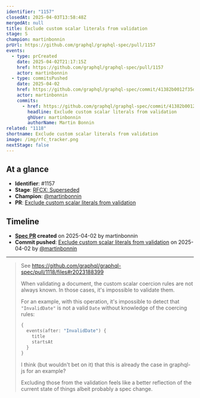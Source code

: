 ```yaml
---
identifier: "1157"
closedAt: 2025-04-03T13:58:48Z
mergedAt: null
title: Exclude custom scalar literals from validation
stage: S
champion: martinbonnin
prUrl: https://github.com/graphql/graphql-spec/pull/1157
events:
  - type: prCreated
    date: 2025-04-02T21:17:15Z
    href: https://github.com/graphql/graphql-spec/pull/1157
    actor: martinbonnin
  - type: commitsPushed
    date: 2025-04-02
    href: https://github.com/graphql/graphql-spec/commit/41382b0012f35dd37018a2257b0ab6fba369afaa
    actor: martinbonnin
    commits:
      - href: https://github.com/graphql/graphql-spec/commit/41382b0012f35dd37018a2257b0ab6fba369afaa
        headline: Exclude custom scalar literals from validation
        ghUser: martinbonnin
        authorName: Martin Bonnin
related: "1118"
shortname: Exclude custom scalar literals from validation
image: /img/rfc_tracker.png
nextStage: false
---
```


## At a glance

- **Identifier**: #1157
- **Stage**: [RFCX: Superseded](https://github.com/graphql/graphql-spec/blob/main/CONTRIBUTING.md#stage-x-rejected)
- **Champion**: [@martinbonnin](https://github.com/martinbonnin)
- **PR**: [Exclude custom scalar literals from validation](https://github.com/graphql/graphql-spec/pull/1157)

<!-- BEGIN_CUSTOM_TEXT -->



<!-- END_CUSTOM_TEXT -->

## Timeline

- **[Spec PR](https://github.com/graphql/graphql-spec/pull/1157) created** on 2025-04-02 by martinbonnin
- **Commit pushed**: [Exclude custom scalar literals from validation](https://github.com/graphql/graphql-spec/commit/41382b0012f35dd37018a2257b0ab6fba369afaa) on 2025-04-02 by [@martinbonnin](https://github.com/martinbonnin)

<!-- VERBATIM -->

---

> See https://github.com/graphql/graphql-spec/pull/1118/files#r2023188399
> 
> When validating a document, the custom scalar coercion rules are not always known. In those cases, it's impossible to validate them. 
> 
> For an example, with this operation, it's impossible to detect that `"InvalidDate"` is not a valid `Date` without knowledge of the coercing rules:
> 
> ```graphql
> {
>   events(after: "InvalidDate") {
>     title
>     startsAt
>   }
> }
> ```
> 
> I think (but wouldn't bet on it) that this is already the case in graphql-js for an example? 
> 
> Excluding those from the validation feels like a better reflection of the current state of things albeit probably a spec change.
